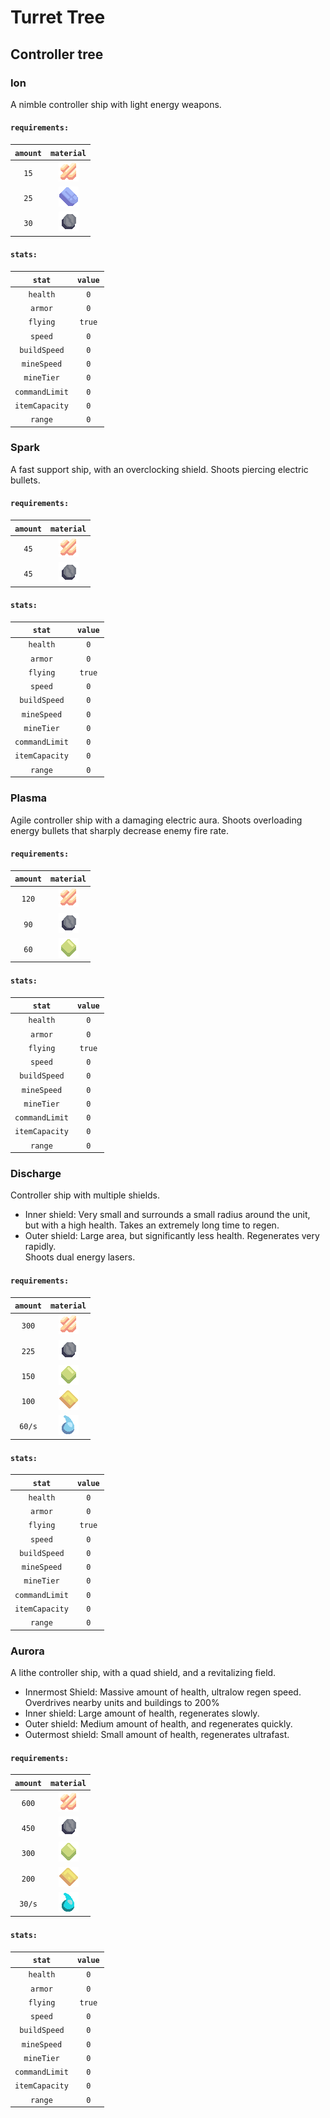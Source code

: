 # Turret Tree

## Controller tree

### Ion
A nimble controller ship with light energy weapons.

#### `requirements:`
|`amount`|`material`|
|:-----:|:-----:|
`15`|![](https://raw.githubusercontent.com/Anuken/Mindustry/master/core/assets-raw/sprites/items/item-phase-fabric.png)
`25`|![](https://raw.githubusercontent.com/Anuken/Mindustry/master/core/assets-raw/sprites/items/item-titanium.png)
`30`|![](https://raw.githubusercontent.com/Anuken/Mindustry/master/core/assets-raw/sprites/items/item-silicon.png)

#### `stats:`
|**`stat`**|**`value`**|
|:-----:|:-----:|
`health`|`0`
`armor`|`0`
`flying`|`true`
`speed`|`0`
`buildSpeed`|`0`
`mineSpeed`|`0`
`mineTier`|`0`
`commandLimit`|`0`
`itemCapacity`|`0`
`range`|`0`

### Spark
A fast support ship, with an overclocking shield. Shoots piercing electric bullets.

#### `requirements:`
|`amount`|`material`|
|:-----:|:-----:|
`45`|![](https://raw.githubusercontent.com/Anuken/Mindustry/master/core/assets-raw/sprites/items/item-phase-fabric.png)
`45`|![](https://raw.githubusercontent.com/Anuken/Mindustry/master/core/assets-raw/sprites/items/item-silicon.png)

#### `stats:`
|**`stat`**|**`value`**|
|:-----:|:-----:|
`health`|`0`
`armor`|`0`
`flying`|`true`
`speed`|`0`
`buildSpeed`|`0`
`mineSpeed`|`0`
`mineTier`|`0`
`commandLimit`|`0`
`itemCapacity`|`0`
`range`|`0`

### Plasma
Agile controller ship with a damaging electric aura. Shoots overloading energy bullets that sharply decrease enemy fire rate.

#### `requirements:`
|`amount`|`material`|
|:-----:|:-----:|
`120`|![](https://raw.githubusercontent.com/Anuken/Mindustry/master/core/assets-raw/sprites/items/item-phase-fabric.png)
`90`|![](https://raw.githubusercontent.com/Anuken/Mindustry/master/core/assets-raw/sprites/items/item-silicon.png)
`60`|![](https://raw.githubusercontent.com/Anuken/Mindustry/master/core/assets-raw/sprites/items/item-plastanium.png)

#### `stats:`
|**`stat`**|**`value`**|
|:-----:|:-----:|
`health`|`0`
`armor`|`0`
`flying`|`true`
`speed`|`0`
`buildSpeed`|`0`
`mineSpeed`|`0`
`mineTier`|`0`
`commandLimit`|`0`
`itemCapacity`|`0`
`range`|`0`

### Discharge
Controller ship with multiple shields.  
- Inner shield: Very small and surrounds a small radius around the unit, but with a high health. Takes an extremely long time to regen.  
- Outer shield: Large area, but significantly less health. Regenerates very rapidly.  
Shoots dual energy lasers.

#### `requirements:`
|`amount`|`material`|
|:-----:|:-----:|
`300`|![](https://raw.githubusercontent.com/Anuken/Mindustry/master/core/assets-raw/sprites/items/item-phase-fabric.png)
`225`|![](https://raw.githubusercontent.com/Anuken/Mindustry/master/core/assets-raw/sprites/items/item-silicon.png)
`150`|![](https://raw.githubusercontent.com/Anuken/Mindustry/master/core/assets-raw/sprites/items/item-plastanium.png)
`100`|![](https://raw.githubusercontent.com/Anuken/Mindustry/master/core/assets-raw/sprites/items/item-surge-alloy.png)
`60/s`|![](https://raw.githubusercontent.com/Anuken/Mindustry/master/core/assets-raw/sprites/items/liquid-cryofluid.png)

#### `stats:`
|**`stat`**|**`value`**|
|:-----:|:-----:|
`health`|`0`
`armor`|`0`
`flying`|`true`
`speed`|`0`
`buildSpeed`|`0`
`mineSpeed`|`0`
`mineTier`|`0`
`commandLimit`|`0`
`itemCapacity`|`0`
`range`|`0`

### Aurora
A lithe controller ship, with a quad shield, and a revitalizing field.  
- Innermost Shield: Massive amount of health, ultralow regen speed. Overdrives nearby units and buildings to 200%  
- Inner shield: Large amount of health, regenerates slowly.  
- Outer shield: Medium amount of health, and regenerates quickly.  
- Outermost shield: Small amount of health, regenerates ultrafast.

#### `requirements:`
|`amount`|`material`|
|:-----:|:-----:|
`600`|![](https://raw.githubusercontent.com/Anuken/Mindustry/master/core/assets-raw/sprites/items/item-phase-fabric.png)
`450`|![](https://raw.githubusercontent.com/Anuken/Mindustry/master/core/assets-raw/sprites/items/item-silicon.png)
`300`|![](https://raw.githubusercontent.com/Anuken/Mindustry/master/core/assets-raw/sprites/items/item-plastanium.png)
`200`|![](https://raw.githubusercontent.com/Anuken/Mindustry/master/core/assets-raw/sprites/items/item-surge-alloy.png)
`30/s`|![](https://raw.githubusercontent.com/nichrosia/Acceleration/master/sprites/liquids/arctifluid.png)

#### `stats:`
|**`stat`**|**`value`**|
|:-----:|:-----:|
`health`|`0`
`armor`|`0`
`flying`|`true`
`speed`|`0`
`buildSpeed`|`0`
`mineSpeed`|`0`
`mineTier`|`0`
`commandLimit`|`0`
`itemCapacity`|`0`
`range`|`0`